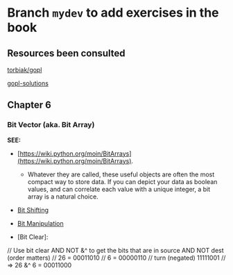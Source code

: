 # Branch `mydev` to add exercises in the book

## Resources been consulted

[torbiak/gopl](https://github.com/torbiak/gopl)

[gopl-solutions](https://github.com/vinceyuan/gopl-solutions)

## Chapter 6

### Bit Vector (aka. Bit Array)

**SEE:** 

- [https://wiki.python.org/moin/BitArrays](https://wiki.python.org/moin/BitArrays).
  
  - Whatever they are called, these useful objects are often the most compact way to store data. If you can depict your data as boolean values, and can correlate each value with a unique integer, a bit array is a natural choice.

- [Bit Shifting](https://python-reference.readthedocs.io/en/latest/docs/operators/bitwise_left_shift.html)

- [Bit Manipulation](https://wiki.python.org/moin/BitManipulation)

- [Bit Clear]:
  
// Use bit clear AND NOT &^ to get the bits that are in source AND NOT dest (order matters)
// 26     = 00011010
// 6      = 00000110
// turn (negated)     11111001
// => 26 &^ 6 = 00011000 